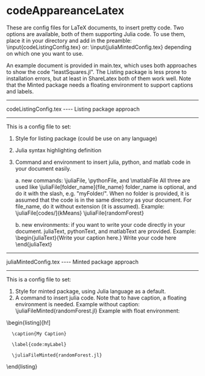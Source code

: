 # codeAppareanceLatex

These are config files for LaTeX documents, to insert pretty code. Two options are available, both of them supporting Julia code. To use them, place it in your directory and add in the preamble:
\input{codeListingConfig.tex}
or:
\input{juliaMintedConfig.tex}
depending on which one you want to use.

An example document is provided in main.tex, which uses both approaches to show the code "leastSquares.jl". The Listing package is less prone to installation errors, but at least in ShareLatex both of them work well. Note that the Minted package needs a floating environment to support captions and labels.

*************************************************************
codeListingConfig.tex ---- Listing package approach
*************************************************************

This is a config file to set:
   1. Style for listing package (could be use on any language)
   2. Julia syntax highlighting definition
   3. Command and environment to insert julia, python, and matlab code in your document easily.

       a. new commands: \juliaFile, \pythonFile, and \matlabFile
           All three are used like \juliaFile[folder_name]{file_name}
           folder_name is optional, and do it with the slash, e.g. "myFolder/". When no folder is provided, it is assumed that the code is in the same directory as your document.
           For file_name, do it without extension (it is assumed).
       Example:
           \juliaFile[codes/]{kMeans}
           \juliaFile{randomForest}

       b. new environments: if you want to write your code directly in your document. juliaText, pythonText, and matlabText are provided. Example:
           \begin{juliaText}{Write your caption here.}
           Write your code here
           \end{juliaText}


*************************************************************
juliaMintedConfig.tex ---- Minted package approach
*************************************************************

 This is a config file to set:
   1. Style for minted package, using Julia language as a default.
   2. A command to insert julia code. Note that to have caption, a floating environment is needed.
   Example without caption: 
       \juliaFileMinted{randomForest.jl}
   Example with float environment:

   \begin{listing}[h!]
   
      \caption{My Caption}
      
      \label{code:myLabel}
      
      \juliaFileMinted{randomForest.jl}
      
   \end{listing}
